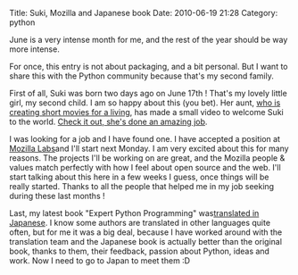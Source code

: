 Title: Suki, Mozilla and Japanese book
Date: 2010-06-19 21:28
Category: python

June is a very intense month for me, and the rest of the year should be
way more intense.   
  
For once, this entry is not about packaging, and a bit personal. But I
want to share this with the Python community because that's my second
family.   
  
First of all, Suki was born two days ago on June 17th ! That's my
lovely little girl, my second child. I am so happy about this (you bet).
Her aunt, [who is creating short movies for a living][], has made a
small video to welcome Suki to the world. [Check it out, she's done an
amazing job][].   
  
I was looking for a job and I have found one. I have accepted a
position at [Mozilla Labs][]and I'll start next Monday. I am very
excited about this for many reasons. The projects I'll be working on are
great, and the Mozilla people & values match perfectly with how I feel
about open source and the web. I'll start talking about this here in a
few weeks I guess, once things will be really started. Thanks to all the
people that helped me in my job seeking during these last months !   
  
Last, my latest book "Expert Python Programming" was[translated in
Japanese][]. I know some authors are translated in other languages quite
often, but for me it was a big deal, because I have worked around with
the translation team and the Japanese book is actually better than the
original book, thanks to them, their feedback, passion about Python,
ideas and work. Now I need to go to Japan to meet them :D

  [who is creating short movies for a living]: http://www.amelelkamel.com/
  [Check it out, she's done an amazing job]: http://www.youtube.com/watch?v=GrTnRctKYR8
  [Mozilla Labs]: https://mozillalabs.com/
  [translated in Japanese]: http://www.amazon.co.jp/エキスパートPythonプログラミング-Tarek-Ziade/dp/4048686291/ref=sr_1_2?ie=UTF8&s=books&qid=1276973189&sr=8-2

